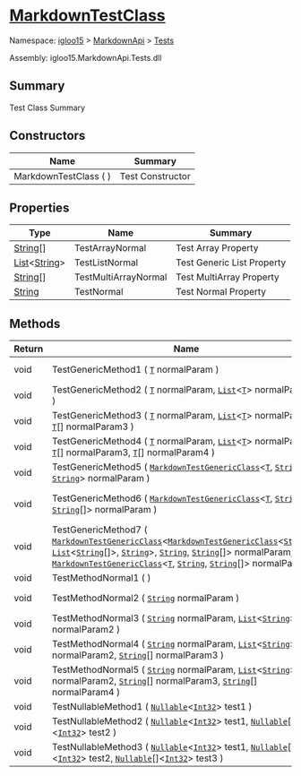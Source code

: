 # [MarkdownTestClass](./MarkdownTestClass.md)

Namespace: [igloo15]() > [MarkdownApi]() > [Tests](./README.md)

Assembly: igloo15.MarkdownApi.Tests.dll

## Summary
Test Class Summary

## Constructors

| Name | Summary | 
| --- | --- | 
| MarkdownTestClass (  ) | Test Constructor | 


## Properties

| Type | Name | Summary | 
| --- | --- | --- | 
| [String](https://docs.microsoft.com/en-us/dotnet/api/System.String)[] | TestArrayNormal | Test Array Property | 
| [List](https://docs.microsoft.com/en-us/dotnet/api/System.Collections.Generic.List-1)\<[String](https://docs.microsoft.com/en-us/dotnet/api/System.String)> | TestListNormal | Test Generic List Property | 
| [String](https://docs.microsoft.com/en-us/dotnet/api/System.String)[] | TestMultiArrayNormal | Test MultiArray Property | 
| [String](https://docs.microsoft.com/en-us/dotnet/api/System.String) | TestNormal | Test Normal Property | 


## Methods

| Return | Name | Summary | 
| --- | --- | --- | 
| void | TestGenericMethod1 ( [`T`](./MarkdownTestClass.md) normalParam ) | Test Generic Method Param | 
| void | TestGenericMethod2 ( [`T`](./MarkdownTestClass.md) normalParam, [`List`](./MarkdownTestClass.md)\<[`T`](./MarkdownTestClass.md)> normalParam2 ) | Test Generic Method Param 2 | 
| void | TestGenericMethod3 ( [`T`](./MarkdownTestClass.md) normalParam, [`List`](./MarkdownTestClass.md)\<[`T`](./MarkdownTestClass.md)> normalParam2, [`T`](./MarkdownTestClass.md)[] normalParam3 ) | Test Generic Method Param 3 | 
| void | TestGenericMethod4 ( [`T`](./MarkdownTestClass.md) normalParam, [`List`](./MarkdownTestClass.md)\<[`T`](./MarkdownTestClass.md)> normalParam2, [`T`](./MarkdownTestClass.md)[] normalParam3, [`T`](./MarkdownTestClass.md)[] normalParam4 ) | Test Generic Method Param 4 | 
| void | TestGenericMethod5 ( [`MarkdownTestGenericClass`](./MarkdownTestGenericClass-3.md)\<[`T`](./MarkdownTestClass.md), [`String`](https://docs.microsoft.com/en-us/dotnet/api/System.String), [`String`](https://docs.microsoft.com/en-us/dotnet/api/System.String)> normalParam ) | Basic Generic Method | 
| void | TestGenericMethod6 ( [`MarkdownTestGenericClass`](./MarkdownTestGenericClass-3.md)\<[`T`](./MarkdownTestClass.md), [`String`](https://docs.microsoft.com/en-us/dotnet/api/System.String), [`String`](https://docs.microsoft.com/en-us/dotnet/api/System.String)[]> normalParam ) | Basic Generic Method with Array Type | 
| void | TestGenericMethod7 ( [`MarkdownTestGenericClass`](./MarkdownTestGenericClass-3.md)\<[`MarkdownTestGenericClass`](./MarkdownTestGenericClass-3.md)\<[`String`](https://docs.microsoft.com/en-us/dotnet/api/System.String)[], [`List`](https://docs.microsoft.com/en-us/dotnet/api/System.Collections.Generic.List-1)\<[`String`](https://docs.microsoft.com/en-us/dotnet/api/System.String)[]>, [`String`](https://docs.microsoft.com/en-us/dotnet/api/System.String)>, [`String`](https://docs.microsoft.com/en-us/dotnet/api/System.String), [`String`](https://docs.microsoft.com/en-us/dotnet/api/System.String)[]> normalParam, [`MarkdownTestGenericClass`](./MarkdownTestGenericClass-3.md)\<[`T`](./MarkdownTestClass.md), [`String`](https://docs.microsoft.com/en-us/dotnet/api/System.String), [`String`](https://docs.microsoft.com/en-us/dotnet/api/System.String)[]> normalParam2 ) | Generic Test Method with lots of nesting | 
| void | TestMethodNormal1 (  ) | Test Normal Method | 
| void | TestMethodNormal2 ( [`String`](https://docs.microsoft.com/en-us/dotnet/api/System.String) normalParam ) | Test Normal Method Param | 
| void | TestMethodNormal3 ( [`String`](https://docs.microsoft.com/en-us/dotnet/api/System.String) normalParam, [`List`](https://docs.microsoft.com/en-us/dotnet/api/System.Collections.Generic.List-1)\<[`String`](https://docs.microsoft.com/en-us/dotnet/api/System.String)> normalParam2 ) | Test Normal Method Param 2 | 
| void | TestMethodNormal4 ( [`String`](https://docs.microsoft.com/en-us/dotnet/api/System.String) normalParam, [`List`](https://docs.microsoft.com/en-us/dotnet/api/System.Collections.Generic.List-1)\<[`String`](https://docs.microsoft.com/en-us/dotnet/api/System.String)> normalParam2, [`String`](https://docs.microsoft.com/en-us/dotnet/api/System.String)[] normalParam3 ) | Test Normal Method Param 3 | 
| void | TestMethodNormal5 ( [`String`](https://docs.microsoft.com/en-us/dotnet/api/System.String) normalParam, [`List`](https://docs.microsoft.com/en-us/dotnet/api/System.Collections.Generic.List-1)\<[`String`](https://docs.microsoft.com/en-us/dotnet/api/System.String)> normalParam2, [`String`](https://docs.microsoft.com/en-us/dotnet/api/System.String)[] normalParam3, [`String`](https://docs.microsoft.com/en-us/dotnet/api/System.String)[] normalParam4 ) | Test Normal Method Param 4 | 
| void | TestNullableMethod1 ( [`Nullable`](https://docs.microsoft.com/en-us/dotnet/api/System.Nullable-1)\<[`Int32`](https://docs.microsoft.com/en-us/dotnet/api/System.Int32)> test1 ) | TestNullableMethod1 | 
| void | TestNullableMethod2 ( [`Nullable`](https://docs.microsoft.com/en-us/dotnet/api/System.Nullable-1)\<[`Int32`](https://docs.microsoft.com/en-us/dotnet/api/System.Int32)> test1, [`Nullable`](https://docs.microsoft.com/en-us/dotnet/api/System.Nullable-1)[]\<[`Int32`](https://docs.microsoft.com/en-us/dotnet/api/System.Int32)> test2 ) |  | 
| void | TestNullableMethod3 ( [`Nullable`](https://docs.microsoft.com/en-us/dotnet/api/System.Nullable-1)\<[`Int32`](https://docs.microsoft.com/en-us/dotnet/api/System.Int32)> test1, [`Nullable`](https://docs.microsoft.com/en-us/dotnet/api/System.Nullable-1)[]\<[`Int32`](https://docs.microsoft.com/en-us/dotnet/api/System.Int32)> test2, [`Nullable`](https://docs.microsoft.com/en-us/dotnet/api/System.Nullable-1)[]\<[`Int32`](https://docs.microsoft.com/en-us/dotnet/api/System.Int32)> test3 ) |  | 


